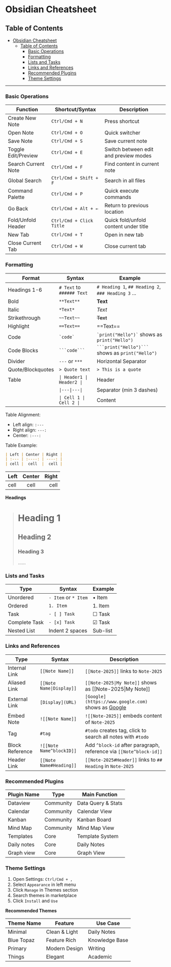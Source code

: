 # Obsidian Cheatsheet

## Table of Contents

- [Obsidian Cheatsheet](#obsidian-cheatsheet)
  - [Table of Contents](#table-of-contents)
    - [Basic Operations](#basic-operations)
    - [Formatting](#formatting)
    - [Lists and Tasks](#lists-and-tasks)
    - [Links and References](#links-and-references)
    - [Recommended Plugins](#recommended-plugins)
    - [Theme Settings](#theme-settings)

---

### Basic Operations

| Function            | Shortcut/Syntax          | Description                           |
| ------------------- | ------------------------ | ------------------------------------- |
| Create New Note     | `Ctrl/Cmd + N`           | Press shortcut                        |
| Open Note           | `Ctrl/Cmd + O`           | Quick switcher                        |
| Save Note           | `Ctrl/Cmd + S`           | Save current note                     |
| Toggle Edit/Preview | `Ctrl/Cmd + E`           | Switch between edit and preview modes |
| Search Current Note | `Ctrl/Cmd + F`           | Find content in current note          |
| Global Search       | `Ctrl/Cmd + Shift + F`   | Search in all files                   |
| Command Palette     | `Ctrl/Cmd + P`           | Quick execute commands                |
| Go Back             | `Ctrl/Cmd + Alt + ←`     | Return to previous location           |
| Fold/Unfold Header  | `Ctrl/Cmd + Click Title` | Quick fold/unfold content under title |
| New Tab             | `Ctrl/Cmd + T`           | Open in new tab                       |
| Close Current Tab   | `Ctrl/Cmd + W`           | Close current tab                     |

### Formatting

| Format            | Syntax                     | Example                                            |
| ----------------- | -------------------------- | -------------------------------------------------- |
| Headings 1-6      | `# Text` to `###### Text`  | `# Heading 1`, `## Heading 2`, `### Heading 3` ... |
| Bold              | `**Text**`                 | **Text**                                           |
| Italic            | `*Text*`                   | _Text_                                             |
| Strikethrough     | `~~Text~~`                 | ~~Text~~                                           |
| Highlight         | `==Text==`                 | ==Text==                                           |
| Code              | `` `code` ``               | `` `print("Hello")` `` shows as `print("Hello")`   |
| Code Blocks       | ` ```code``` `             | ` ```print("Hello")``` ` shows as `print("Hello")` |
| Divider           | `---` or `***`             | Horizontal Separator                               |
| Quote/Blockquotes | `> Quote text`             | `> This is a quote`                                |
| Table             | `\| Header1 \| Header2 \|` | Header                                             |
|                   | `\|---\|---\|`             | Separator (min 3 dashes)                           |
|                   | `\| Cell 1 \| Cell 2 \|`   | Content                                            |

Table Alignment:

- Left align: `:---`
- Right align: `---:`
- Center: `:---:`

Table Example:

```markdown
| Left | Center | Right |
| :--- | :----: | ----: |
| cell |  cell  |  cell |
```

| Left | Center | Right |
| :--- | :----: | ----: |
| cell |  cell  |  cell |

**Headings**

> # Heading 1
>
> ## Heading 2
>
> ### Heading 3
>
> ......

### Lists and Tasks

| Type          | Syntax               | Example  |
| ------------- | -------------------- | -------- |
| Unordered     | `- Item` or `* Item` | • Item   |
| Ordered       | `1. Item`            | 1. Item  |
| Task          | `- [ ] Task`         | ☐ Task   |
| Complete Task | `- [x] Task`         | ☑ Task   |
| Nested List   | Indent 2 spaces      | Sub-list |

### Links and References

| Type            | Syntax                   | Description                                                                  |
| --------------- | ------------------------ | ---------------------------------------------------------------------------- |
| Internal Link   | `[[Note Name]]`          | `[[Note-2025]]` links to `Note-2025`                                         |
| Aliased Link    | `[[Note Name\|Display]]` | `[[Note-2025\|My Note]]` shows as [[Note-2025\|My Note]]                     |
| External Link   | `[Display](URL)`         | `[Google](https://www.google.com)` shows as [Google](https://www.google.com) |
| Embed Note      | `![[Note Name]]`         | `![[Note-2025]]` embeds content of `Note-2025`                               |
| Tag             | `#tag`                   | `#todo` creates tag, click to search all notes with `#todo`                  |
| Block Reference | `![[Note Name^blockID]]` | Add `^block-id` after paragraph, reference via `[[Note^block-id]]`           |
| Header Link     | `[[Note Name#Heading]]`  | `[[Note-2025#Header]]` links to `## Heading` in `Note-2025`                  |

### Recommended Plugins

| Plugin Name | Type      | Main Function      |
| ----------- | --------- | ------------------ |
| Dataview    | Community | Data Query & Stats |
| Calendar    | Community | Calendar View      |
| Kanban      | Community | Kanban Board       |
| Mind Map    | Community | Mind Map View      |
| Templates   | Core      | Template System    |
| Daily notes | Core      | Daily Notes        |
| Graph view  | Core      | Graph View         |

### Theme Settings

1. Open Settings: `Ctrl/Cmd + ,`
2. Select `Appearance` in left menu
3. Click `Manage` in Themes section
4. Search themes in marketplace
5. Click `Install` and `Use`

**Recommended Themes**

| Theme Name | Feature       | Use Case       |
| ---------- | ------------- | -------------- |
| Minimal    | Clean & Light | Daily Notes    |
| Blue Topaz | Feature Rich  | Knowledge Base |
| Primary    | Modern Design | Writing        |
| Things     | Elegant       | Academic       |
